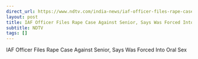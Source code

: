 ```yaml
---
direct_url: https://www.ndtv.com/india-news/iaf-officer-files-rape-case-against-senior-says-was-forced-into-oral-sex-6532924
layout: post
title: IAF Officer Files Rape Case Against Senior, Says Was Forced Into Oral Sex
subtitle: NDTV
tags: []
---
```


IAF Officer Files Rape Case Against Senior, Says Was Forced Into Oral Sex
